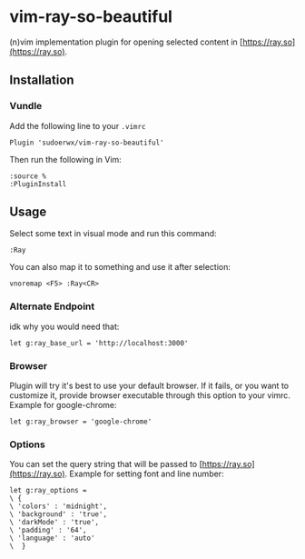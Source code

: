 # vim-ray-so-beautiful

(n)vim implementation plugin for opening selected content in [https://ray.so](https://ray.so).

## Installation

### Vundle

Add the following line to your `.vimrc`

```vimL
Plugin 'sudoerwx/vim-ray-so-beautiful'
```

Then run the following in Vim:

```
:source %
:PluginInstall
```

## Usage

Select some text in visual mode and run this command:
```vimL
:Ray
```

You can also map it to something and use it after selection:

```vimL
vnoremap <F5> :Ray<CR>
```

### Alternate Endpoint
idk why you would need that:

```vimL
let g:ray_base_url = 'http://localhost:3000'
```

### Browser
Plugin will try it's best to use your default browser. If it fails, or you want to customize it,
provide browser executable through this option to your vimrc. Example for google-chrome:

```vimL
let g:ray_browser = 'google-chrome'
```

### Options
You can set the query string that will be passed to [https://ray.so](https://ray.so).
Example for setting font and line number:

```vimL
let g:ray_options =
\ {
\ 'colors' : 'midnight',
\ 'background' : 'true',
\ 'darkMode' : 'true',
\ 'padding' : '64',
\ 'language' : 'auto'
\  }
```
